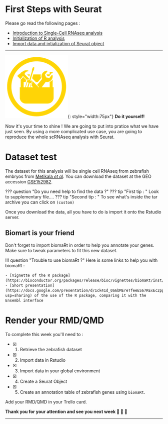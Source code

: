 # First Steps with Seurat

Please go read the following pages : 

- [Introduction to Single-Cell RNAseq analysis](introduction.md)  
- [Initialization of R analysis](intro_seurat.md)  
- [Import data and intialization of Seurat object](import.md)  

---

![](../R-IOC/images/toolbox-do-it-yourself.png){: style="width:75px"} **Do it yourself!**

Now it's your time to shine ! We are going to put into pratice what we 
have just seen. By using a more complicated use case, you are going to 
reproduce the whole scRNAseq analysis with Seurat.  

# Dataset test

The dataset for this analysis will be single cell RNAseq from zebrafish embryos 
from [Metikala *et al*](https://doi.org/10.1371/journal.pone.0254024). You can download 
the dataset at the GEO accession [GSE152982](https://www.ncbi.nlm.nih.gov/geo/query/acc.cgi?acc=GSE152982).

??? question "Do you need help to find the data ?"
    ??? tip "First tip : "
        Look to supplementary file....
        ??? tip "Second tip : "
            To see what's inside the tar archive you can click on `(custom)`
    
Once you download the data, all you have to do is import it onto the Rstudio server.

## Biomart is your friend

Don't forget to import biomaRt in order to help you annotate your genes.
Make sure to tweak parameters to fit this new dataset. 

!!! question "Trouble to use biomaRt ?"
    Here is some links to help you with biomaRt :

    - [Vignette of the R package](https://bioconductor.org/packages/release/bioc/vignettes/biomaRt/inst/doc/accessing_ensembl.html)
    - [Short presentation](https://docs.google.com/presentation/d/1ck41d_0a6bMEreTfeeES67RExEc2pp_OXQvqbJ3ZdhU/edit?usp=sharing) of the use of the R package, comparing it with the Ensembl interface


# Render your RMD/QMD

To complete this week you'll need to :

- [x] 1. Retrieve the zebrafish dataset
- [x] 2. Import data in Rstudio
- [x] 3. Import data in your global environment
- [x] 4. Create a Seurat Object
- [x] 5. Create an annotation table of zebrafish genes using `biomaRt`. 

Add your RMD/QMD in your Trello card.

**Thank you for your attention and see you next week :clap: :clap: :clap:**

----